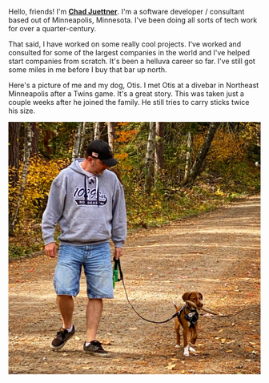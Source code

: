 Hello, friends! I'm  **[Chad Juettner](https://chad.juettner.dev)**. I'm a software developer / consultant based out of Minneapolis, Minnesota. I've been doing all sorts of tech work for over a quarter-century.

That said, I have worked on some really cool projects. I've worked and consulted for some of the largest companies in the world and I've helped start companies from scratch. It's been a helluva career so far. I've still got some miles in me before I buy that bar up north.

Here's a picture of me and my dog, Otis. I met Otis at a divebar in Northeast Minneapolis after a Twins game. It's a great story. This was taken just a couple weeks after he joined the family. He still tries to carry sticks twice his size.

![Chad Juettner and Otis, the handsomest man and dog you will ever meet.](docs/assets/66416AF9-5DA6-4EBF-8592-ED4541424303.jpg?raw=true)
